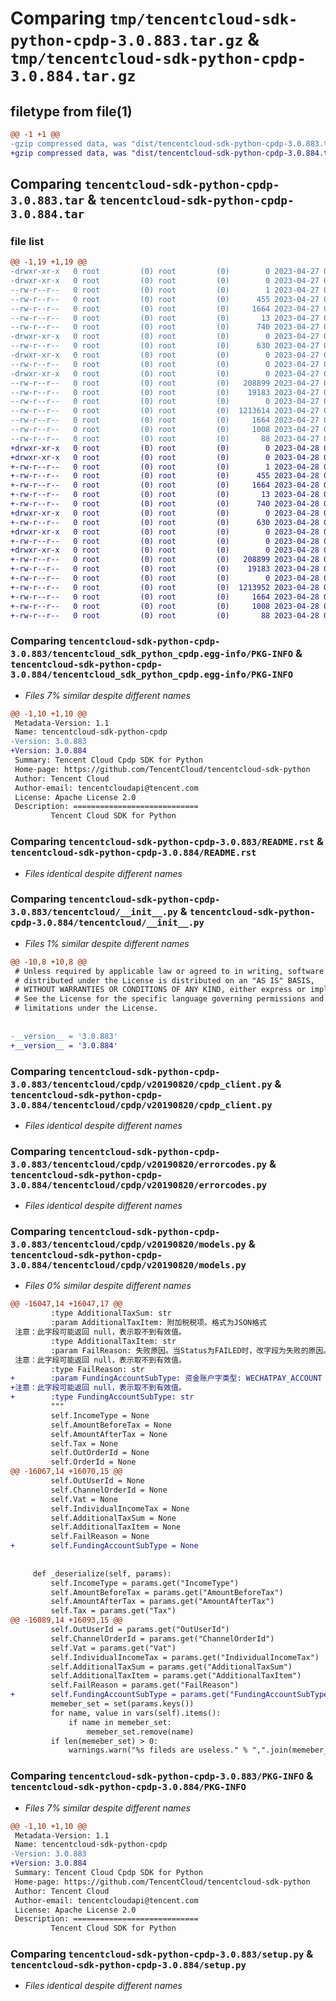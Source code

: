 # Comparing `tmp/tencentcloud-sdk-python-cpdp-3.0.883.tar.gz` & `tmp/tencentcloud-sdk-python-cpdp-3.0.884.tar.gz`

## filetype from file(1)

```diff
@@ -1 +1 @@
-gzip compressed data, was "dist/tencentcloud-sdk-python-cpdp-3.0.883.tar", last modified: Thu Apr 27 00:26:15 2023, max compression
+gzip compressed data, was "dist/tencentcloud-sdk-python-cpdp-3.0.884.tar", last modified: Fri Apr 28 02:10:06 2023, max compression
```

## Comparing `tencentcloud-sdk-python-cpdp-3.0.883.tar` & `tencentcloud-sdk-python-cpdp-3.0.884.tar`

### file list

```diff
@@ -1,19 +1,19 @@
-drwxr-xr-x   0 root         (0) root         (0)        0 2023-04-27 00:26:15.000000 tencentcloud-sdk-python-cpdp-3.0.883/
-drwxr-xr-x   0 root         (0) root         (0)        0 2023-04-27 00:26:15.000000 tencentcloud-sdk-python-cpdp-3.0.883/tencentcloud_sdk_python_cpdp.egg-info/
--rw-r--r--   0 root         (0) root         (0)        1 2023-04-27 00:26:15.000000 tencentcloud-sdk-python-cpdp-3.0.883/tencentcloud_sdk_python_cpdp.egg-info/dependency_links.txt
--rw-r--r--   0 root         (0) root         (0)      455 2023-04-27 00:26:15.000000 tencentcloud-sdk-python-cpdp-3.0.883/tencentcloud_sdk_python_cpdp.egg-info/SOURCES.txt
--rw-r--r--   0 root         (0) root         (0)     1664 2023-04-27 00:26:15.000000 tencentcloud-sdk-python-cpdp-3.0.883/tencentcloud_sdk_python_cpdp.egg-info/PKG-INFO
--rw-r--r--   0 root         (0) root         (0)       13 2023-04-27 00:26:15.000000 tencentcloud-sdk-python-cpdp-3.0.883/tencentcloud_sdk_python_cpdp.egg-info/top_level.txt
--rw-r--r--   0 root         (0) root         (0)      740 2023-04-27 00:26:15.000000 tencentcloud-sdk-python-cpdp-3.0.883/README.rst
-drwxr-xr-x   0 root         (0) root         (0)        0 2023-04-27 00:26:15.000000 tencentcloud-sdk-python-cpdp-3.0.883/tencentcloud/
--rw-r--r--   0 root         (0) root         (0)      630 2023-04-27 00:26:15.000000 tencentcloud-sdk-python-cpdp-3.0.883/tencentcloud/__init__.py
-drwxr-xr-x   0 root         (0) root         (0)        0 2023-04-27 00:26:15.000000 tencentcloud-sdk-python-cpdp-3.0.883/tencentcloud/cpdp/
--rw-r--r--   0 root         (0) root         (0)        0 2023-04-27 00:26:15.000000 tencentcloud-sdk-python-cpdp-3.0.883/tencentcloud/cpdp/__init__.py
-drwxr-xr-x   0 root         (0) root         (0)        0 2023-04-27 00:26:15.000000 tencentcloud-sdk-python-cpdp-3.0.883/tencentcloud/cpdp/v20190820/
--rw-r--r--   0 root         (0) root         (0)   208899 2023-04-27 00:26:15.000000 tencentcloud-sdk-python-cpdp-3.0.883/tencentcloud/cpdp/v20190820/cpdp_client.py
--rw-r--r--   0 root         (0) root         (0)    19183 2023-04-27 00:26:15.000000 tencentcloud-sdk-python-cpdp-3.0.883/tencentcloud/cpdp/v20190820/errorcodes.py
--rw-r--r--   0 root         (0) root         (0)        0 2023-04-27 00:26:15.000000 tencentcloud-sdk-python-cpdp-3.0.883/tencentcloud/cpdp/v20190820/__init__.py
--rw-r--r--   0 root         (0) root         (0)  1213614 2023-04-27 00:26:15.000000 tencentcloud-sdk-python-cpdp-3.0.883/tencentcloud/cpdp/v20190820/models.py
--rw-r--r--   0 root         (0) root         (0)     1664 2023-04-27 00:26:15.000000 tencentcloud-sdk-python-cpdp-3.0.883/PKG-INFO
--rw-r--r--   0 root         (0) root         (0)     1008 2023-04-27 00:26:15.000000 tencentcloud-sdk-python-cpdp-3.0.883/setup.py
--rw-r--r--   0 root         (0) root         (0)       88 2023-04-27 00:26:15.000000 tencentcloud-sdk-python-cpdp-3.0.883/setup.cfg
+drwxr-xr-x   0 root         (0) root         (0)        0 2023-04-28 02:10:06.000000 tencentcloud-sdk-python-cpdp-3.0.884/
+drwxr-xr-x   0 root         (0) root         (0)        0 2023-04-28 02:10:06.000000 tencentcloud-sdk-python-cpdp-3.0.884/tencentcloud_sdk_python_cpdp.egg-info/
+-rw-r--r--   0 root         (0) root         (0)        1 2023-04-28 02:10:06.000000 tencentcloud-sdk-python-cpdp-3.0.884/tencentcloud_sdk_python_cpdp.egg-info/dependency_links.txt
+-rw-r--r--   0 root         (0) root         (0)      455 2023-04-28 02:10:06.000000 tencentcloud-sdk-python-cpdp-3.0.884/tencentcloud_sdk_python_cpdp.egg-info/SOURCES.txt
+-rw-r--r--   0 root         (0) root         (0)     1664 2023-04-28 02:10:06.000000 tencentcloud-sdk-python-cpdp-3.0.884/tencentcloud_sdk_python_cpdp.egg-info/PKG-INFO
+-rw-r--r--   0 root         (0) root         (0)       13 2023-04-28 02:10:06.000000 tencentcloud-sdk-python-cpdp-3.0.884/tencentcloud_sdk_python_cpdp.egg-info/top_level.txt
+-rw-r--r--   0 root         (0) root         (0)      740 2023-04-28 02:10:06.000000 tencentcloud-sdk-python-cpdp-3.0.884/README.rst
+drwxr-xr-x   0 root         (0) root         (0)        0 2023-04-28 02:10:06.000000 tencentcloud-sdk-python-cpdp-3.0.884/tencentcloud/
+-rw-r--r--   0 root         (0) root         (0)      630 2023-04-28 02:10:06.000000 tencentcloud-sdk-python-cpdp-3.0.884/tencentcloud/__init__.py
+drwxr-xr-x   0 root         (0) root         (0)        0 2023-04-28 02:10:06.000000 tencentcloud-sdk-python-cpdp-3.0.884/tencentcloud/cpdp/
+-rw-r--r--   0 root         (0) root         (0)        0 2023-04-28 02:10:06.000000 tencentcloud-sdk-python-cpdp-3.0.884/tencentcloud/cpdp/__init__.py
+drwxr-xr-x   0 root         (0) root         (0)        0 2023-04-28 02:10:06.000000 tencentcloud-sdk-python-cpdp-3.0.884/tencentcloud/cpdp/v20190820/
+-rw-r--r--   0 root         (0) root         (0)   208899 2023-04-28 02:10:06.000000 tencentcloud-sdk-python-cpdp-3.0.884/tencentcloud/cpdp/v20190820/cpdp_client.py
+-rw-r--r--   0 root         (0) root         (0)    19183 2023-04-28 02:10:06.000000 tencentcloud-sdk-python-cpdp-3.0.884/tencentcloud/cpdp/v20190820/errorcodes.py
+-rw-r--r--   0 root         (0) root         (0)        0 2023-04-28 02:10:06.000000 tencentcloud-sdk-python-cpdp-3.0.884/tencentcloud/cpdp/v20190820/__init__.py
+-rw-r--r--   0 root         (0) root         (0)  1213952 2023-04-28 02:10:06.000000 tencentcloud-sdk-python-cpdp-3.0.884/tencentcloud/cpdp/v20190820/models.py
+-rw-r--r--   0 root         (0) root         (0)     1664 2023-04-28 02:10:06.000000 tencentcloud-sdk-python-cpdp-3.0.884/PKG-INFO
+-rw-r--r--   0 root         (0) root         (0)     1008 2023-04-28 02:10:06.000000 tencentcloud-sdk-python-cpdp-3.0.884/setup.py
+-rw-r--r--   0 root         (0) root         (0)       88 2023-04-28 02:10:06.000000 tencentcloud-sdk-python-cpdp-3.0.884/setup.cfg
```

### Comparing `tencentcloud-sdk-python-cpdp-3.0.883/tencentcloud_sdk_python_cpdp.egg-info/PKG-INFO` & `tencentcloud-sdk-python-cpdp-3.0.884/tencentcloud_sdk_python_cpdp.egg-info/PKG-INFO`

 * *Files 7% similar despite different names*

```diff
@@ -1,10 +1,10 @@
 Metadata-Version: 1.1
 Name: tencentcloud-sdk-python-cpdp
-Version: 3.0.883
+Version: 3.0.884
 Summary: Tencent Cloud Cpdp SDK for Python
 Home-page: https://github.com/TencentCloud/tencentcloud-sdk-python
 Author: Tencent Cloud
 Author-email: tencentcloudapi@tencent.com
 License: Apache License 2.0
 Description: ============================
         Tencent Cloud SDK for Python
```

### Comparing `tencentcloud-sdk-python-cpdp-3.0.883/README.rst` & `tencentcloud-sdk-python-cpdp-3.0.884/README.rst`

 * *Files identical despite different names*

### Comparing `tencentcloud-sdk-python-cpdp-3.0.883/tencentcloud/__init__.py` & `tencentcloud-sdk-python-cpdp-3.0.884/tencentcloud/__init__.py`

 * *Files 1% similar despite different names*

```diff
@@ -10,8 +10,8 @@
 # Unless required by applicable law or agreed to in writing, software
 # distributed under the License is distributed on an "AS IS" BASIS,
 # WITHOUT WARRANTIES OR CONDITIONS OF ANY KIND, either express or implied.
 # See the License for the specific language governing permissions and
 # limitations under the License.
 
 
-__version__ = '3.0.883'
+__version__ = '3.0.884'
```

### Comparing `tencentcloud-sdk-python-cpdp-3.0.883/tencentcloud/cpdp/v20190820/cpdp_client.py` & `tencentcloud-sdk-python-cpdp-3.0.884/tencentcloud/cpdp/v20190820/cpdp_client.py`

 * *Files identical despite different names*

### Comparing `tencentcloud-sdk-python-cpdp-3.0.883/tencentcloud/cpdp/v20190820/errorcodes.py` & `tencentcloud-sdk-python-cpdp-3.0.884/tencentcloud/cpdp/v20190820/errorcodes.py`

 * *Files identical despite different names*

### Comparing `tencentcloud-sdk-python-cpdp-3.0.883/tencentcloud/cpdp/v20190820/models.py` & `tencentcloud-sdk-python-cpdp-3.0.884/tencentcloud/cpdp/v20190820/models.py`

 * *Files 0% similar despite different names*

```diff
@@ -16047,14 +16047,17 @@
         :type AdditionalTaxSum: str
         :param AdditionalTaxItem: 附加税税项。格式为JSON格式
 注意：此字段可能返回 null，表示取不到有效值。
         :type AdditionalTaxItem: str
         :param FailReason: 失败原因。当Status为FAILED时，改字段为失败的原因。
 注意：此字段可能返回 null，表示取不到有效值。
         :type FailReason: str
+        :param FundingAccountSubType: 资金账户字类型: WECHATPAY_ACCOUNT 微信零钱, BANK_ACCOUNT 银行卡
+注意：此字段可能返回 null，表示取不到有效值。
+        :type FundingAccountSubType: str
         """
         self.IncomeType = None
         self.AmountBeforeTax = None
         self.AmountAfterTax = None
         self.Tax = None
         self.OutOrderId = None
         self.OrderId = None
@@ -16067,14 +16070,15 @@
         self.OutUserId = None
         self.ChannelOrderId = None
         self.Vat = None
         self.IndividualIncomeTax = None
         self.AdditionalTaxSum = None
         self.AdditionalTaxItem = None
         self.FailReason = None
+        self.FundingAccountSubType = None
 
 
     def _deserialize(self, params):
         self.IncomeType = params.get("IncomeType")
         self.AmountBeforeTax = params.get("AmountBeforeTax")
         self.AmountAfterTax = params.get("AmountAfterTax")
         self.Tax = params.get("Tax")
@@ -16089,14 +16093,15 @@
         self.OutUserId = params.get("OutUserId")
         self.ChannelOrderId = params.get("ChannelOrderId")
         self.Vat = params.get("Vat")
         self.IndividualIncomeTax = params.get("IndividualIncomeTax")
         self.AdditionalTaxSum = params.get("AdditionalTaxSum")
         self.AdditionalTaxItem = params.get("AdditionalTaxItem")
         self.FailReason = params.get("FailReason")
+        self.FundingAccountSubType = params.get("FundingAccountSubType")
         memeber_set = set(params.keys())
         for name, value in vars(self).items():
             if name in memeber_set:
                 memeber_set.remove(name)
         if len(memeber_set) > 0:
             warnings.warn("%s fileds are useless." % ",".join(memeber_set))
```

### Comparing `tencentcloud-sdk-python-cpdp-3.0.883/PKG-INFO` & `tencentcloud-sdk-python-cpdp-3.0.884/PKG-INFO`

 * *Files 7% similar despite different names*

```diff
@@ -1,10 +1,10 @@
 Metadata-Version: 1.1
 Name: tencentcloud-sdk-python-cpdp
-Version: 3.0.883
+Version: 3.0.884
 Summary: Tencent Cloud Cpdp SDK for Python
 Home-page: https://github.com/TencentCloud/tencentcloud-sdk-python
 Author: Tencent Cloud
 Author-email: tencentcloudapi@tencent.com
 License: Apache License 2.0
 Description: ============================
         Tencent Cloud SDK for Python
```

### Comparing `tencentcloud-sdk-python-cpdp-3.0.883/setup.py` & `tencentcloud-sdk-python-cpdp-3.0.884/setup.py`

 * *Files identical despite different names*

